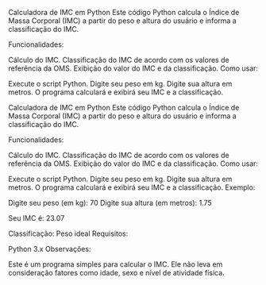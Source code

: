 Calculadora de IMC em Python
Este código Python calcula o Índice de Massa Corporal (IMC) a partir do peso e altura do usuário e informa a classificação do IMC.

Funcionalidades:

Cálculo do IMC.
Classificação do IMC de acordo com os valores de referência da OMS.
Exibição do valor do IMC e da classificação.
Como usar:

Execute o script Python.
Digite seu peso em kg.
Digite sua altura em metros.
O programa calculará e exibirá seu IMC e a classificação.

Calculadora de IMC em Python
Este código Python calcula o Índice de Massa Corporal (IMC) a partir do peso e altura do usuário e informa a classificação do IMC.

Funcionalidades:

Cálculo do IMC.
Classificação do IMC de acordo com os valores de referência da OMS.
Exibição do valor do IMC e da classificação.
Como usar:

Execute o script Python.
Digite seu peso em kg.
Digite sua altura em metros.
O programa calculará e exibirá seu IMC e a classificação.
Exemplo:

Digite seu peso (em kg): 70
Digite sua altura (em metros): 1.75

Seu IMC é: 23.07

Classificação: Peso ideal
Requisitos:

Python 3.x
Observações:

Este é um programa simples para calcular o IMC. Ele não leva em consideração fatores como idade, sexo e nível de atividade física.
